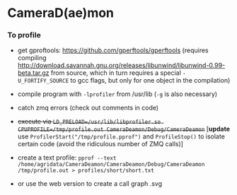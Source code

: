 # CameraD(ae)mon

### To profile
- get gproftools: https://github.com/gperftools/gperftools (requires compiling http://download.savannah.gnu.org/releases/libunwind/libunwind-0.99-beta.tar.gz from source, which in turn requires a special `-U_FORTIFY_SOURCE` to gcc flags, but only for one object in the compilation)

- compile program with `-lprofiler` from /usr/lib (`-g` is also necessary)

- catch zmq errors (check out comments in code)

- ~~execute via `LD_PRELOAD=/usr/lib/libprofiler.so CPUPROFILE=/tmp/profile.out CameraDeamon/Debug/CameraDeamon`~~ [**update** use `ProfilerStart("/tmp/profile.pprof")` and `ProfileStop()` to isolate certain code (avoid the ridiculous number of ZMQ calls)]

- create a text profile: `pprof --text /home/agridata/CameraDeamon/CameraDeamon/Debug/CameraDeamon /tmp/profile.out > profiles/short/short.txt`

- or use the web version to create a call graph .svg
